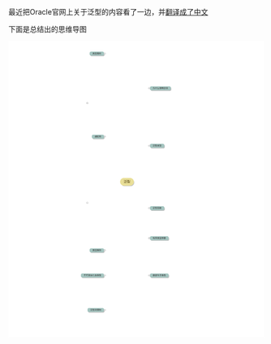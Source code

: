 最近把Oracle官网上关于泛型的内容看了一边，并[翻译成了中文](https://eric3wade.gitbook.io/java/learning-the-java-language/generics)

下面是总结出的思维导图

![泛型](/assets/images/generic.svg)